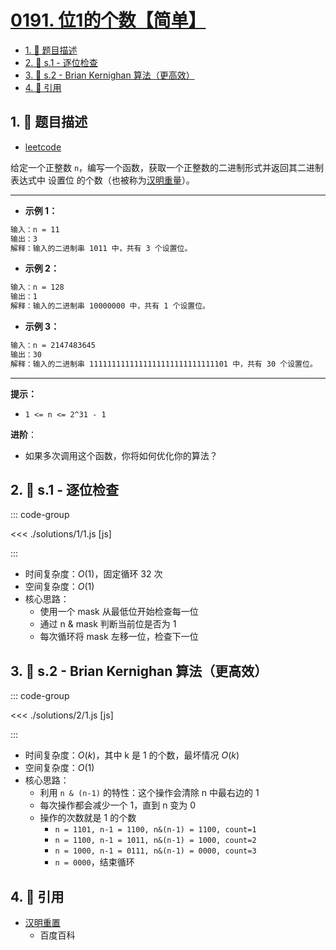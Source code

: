 # [0191. 位1的个数【简单】](https://github.com/tnotesjs/TNotes.leetcode/tree/main/notes/0191.%20%E4%BD%8D1%E7%9A%84%E4%B8%AA%E6%95%B0%E3%80%90%E7%AE%80%E5%8D%95%E3%80%91)

<!-- region:toc -->

- [1. 📝 题目描述](#1--题目描述)
- [2. 🎯 s.1 - 逐位检查](#2--s1---逐位检查)
- [3. 🎯 s.2 - Brian Kernighan 算法（更高效）](#3--s2---brian-kernighan-算法更高效)
- [4. 🔗 引用](#4--引用)

<!-- endregion:toc -->

## 1. 📝 题目描述

- [leetcode](https://leetcode.cn/problems/number-of-1-bits/)

给定一个正整数 `n`，编写一个函数，获取一个正整数的二进制形式并返回其二进制表达式中 设置位 的个数（也被称为[汉明重量][1]）。

---

- **示例 1：**

```txt
输入：n = 11
输出：3
解释：输入的二进制串 1011 中，共有 3 个设置位。
```

- **示例 2：**

```txt
输入：n = 128
输出：1
解释：输入的二进制串 10000000 中，共有 1 个设置位。
```

- **示例 3：**

```txt
输入：n = 2147483645
输出：30
解释：输入的二进制串 1111111111111111111111111111101 中，共有 30 个设置位。
```

---

**提示：**

- `1 <= n <= 2^31 - 1`

**进阶**：

- 如果多次调用这个函数，你将如何优化你的算法？

## 2. 🎯 s.1 - 逐位检查

::: code-group

<<< ./solutions/1/1.js [js]

:::

- 时间复杂度：$O(1)$，固定循环 32 次
- 空间复杂度：$O(1)$
- 核心思路：
  - 使用一个 mask 从最低位开始检查每一位
  - 通过 n & mask 判断当前位是否为 1
  - 每次循环将 mask 左移一位，检查下一位

## 3. 🎯 s.2 - Brian Kernighan 算法（更高效）

::: code-group

<<< ./solutions/2/1.js [js]

:::

- 时间复杂度：$O(k)$，其中 k 是 1 的个数，最坏情况 $O(k)$
- 空间复杂度：$O(1)$
- 核心思路：
  - 利用 `n & (n-1)` 的特性：这个操作会清除 n 中最右边的 1
  - 每次操作都会减少一个 1，直到 n 变为 0
  - 操作的次数就是 1 的个数
    - `n = 1101, n-1 = 1100, n&(n-1) = 1100, count=1`
    - `n = 1100, n-1 = 1011, n&(n-1) = 1000, count=2`
    - `n = 1000, n-1 = 0111, n&(n-1) = 0000, count=3`
    - `n = 0000`，结束循环

## 4. 🔗 引用

- [汉明重置][1]
  - 百度百科

[1]: https://baike.baidu.com/item/%E6%B1%89%E6%98%8E%E9%87%8D%E9%87%8F
